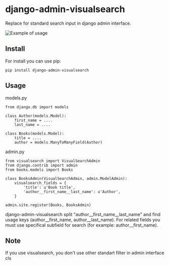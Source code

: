 django-admin-visualsearch
=========================

Replace for standard search input in django admin interface.

![Example of usage](https://raw.github.com/unk2k/django-admin-visualsearch/master/screenshoot.png)

Install
-------

For install you can use pip:
```
pip install django-admin-visualsearch
```


Usage
-------

models.py

```
from django.db import models

class Author(models.Model):
    first_name = ....
    last_name = ....
  
class Books(models.Model):
    title = ....
    author = models.ManyToManyField(Author)
```

admin.py

```
from visualsearch import VisualSearchAdmin
from django.contrib import admin
from books.models import Books

class BooksAdmin(VisualSearchAdmin, admin.ModelAdmin):
    visualsearch_fields = {
        'title': u'Book title',
        'author__first_name__last_name': u'Author',
    }

admin.site.register(Books, BooksAdmin)
```

django-admin-visualsearch split "author__first_name__last_name" and find usage keys (author__first_name, author__last_name).
For related fields you must use specifical subfield for search (for example: author__first_name).

Note
-------

If you use visualsearch, you don't use other standart filter in admin interface cls
